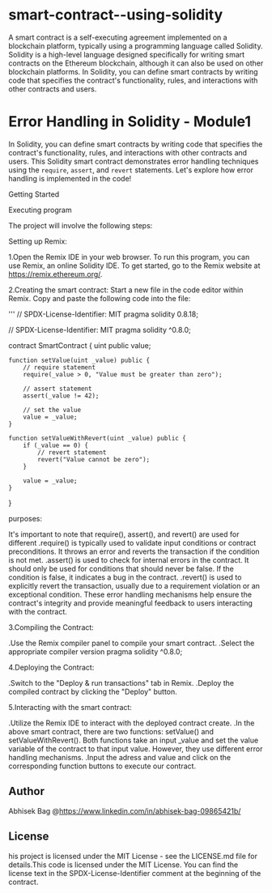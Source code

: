 # smart-contract--using-solidity

A smart contract is a self-executing agreement implemented on a blockchain platform, typically using a programming language called Solidity. Solidity is a high-level language designed specifically for writing smart contracts on the Ethereum blockchain, although it can also be used on other blockchain platforms.
In Solidity, you can define smart contracts by writing code that specifies the contract's functionality, rules, and interactions with other contracts and users.

# Error Handling in Solidity - Module1

In Solidity, you can define smart contracts by writing code that specifies the contract's functionality, rules, and interactions with other contracts and users.
This Solidity smart contract demonstrates error handling techniques using the `require`, `assert`, and `revert` statements. Let's explore how error handling is implemented in the code!

Getting Started

Executing program

The project will involve the following steps:

Setting up Remix:

1.Open the Remix IDE in your web browser.
To run this program, you can use Remix, an online Solidity IDE. To get started, go to the Remix website at https://remix.ethereum.org/.

2.Creating the smart contract:
Start a new file in the code editor within Remix. Copy and paste the following code into the file:

''' // SPDX-License-Identifier: MIT pragma solidity 0.8.18;

// SPDX-License-Identifier: MIT
pragma solidity ^0.8.0;

contract SmartContract {
    uint public value;
    
    function setValue(uint _value) public {
        // require statement
        require(_value > 0, "Value must be greater than zero");
        
        // assert statement
        assert(_value != 42);
        
        // set the value
        value = _value;
    }
    
    function setValueWithRevert(uint _value) public {
        if (_value == 0) {
            // revert statement
            revert("Value cannot be zero");
        }
        
        value = _value;
    }
}



purposes:

It's important to note that require(), assert(), and revert() are used for different 
.require() is typically used to validate input conditions or contract preconditions. It throws an error and reverts the transaction if the condition is not met.
.assert() is used to check for internal errors in the contract. It should only be used for conditions that should never be false. If the condition is false, it indicates a 
 bug in the contract.
.revert() is used to explicitly revert the transaction, usually due to a requirement violation or an exceptional condition.
 These error handling mechanisms help ensure the contract's integrity and provide meaningful feedback to users interacting with the contract.

3.Compiling the Contract:

.Use the Remix compiler panel to compile your smart contract.
.Select the appropriate compiler version pragma solidity ^0.8.0;

4.Deploying the Contract:

.Switch to the "Deploy & run transactions" tab in Remix.
.Deploy the compiled contract by clicking the "Deploy" button.

5.Interacting with the smart contract:

.Utilize the Remix IDE to interact with the deployed contract create.
.In the above smart contract, there are two functions: setValue() and setValueWithRevert(). Both functions take an input _value and set the value variable of the contract 
 to that input value. However, they use different error handling mechanisms.
.Input the adress and value and click on the corresponding function buttons to execute our contract.

## Author

Abhisek Bag
@https://www.linkedin.com/in/abhisek-bag-09865421b/

## License

his project is licensed under the MIT License - see the LICENSE.md file for details.This code is licensed under the MIT License. You can find the license text in the SPDX-License-Identifier comment at the beginning of the contract.
